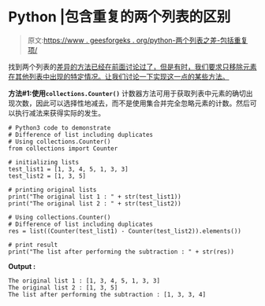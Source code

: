 # Python |包含重复的两个列表的区别

> 原文:[https://www . geesforgeks . org/python-两个列表之差-包括重复项/](https://www.geeksforgeeks.org/python-difference-of-two-lists-including-duplicates/)

找到两个列表的[差异的方法已经在前面讨论过了，但是有时，我们要求只移除元素在其他列表中出现的特定情况。让我们讨论一下实现这一点的某些方法。](https://www.geeksforgeeks.org/python-difference-two-lists/)

**方法#1:使用`collections.Counter()`**
计数器方法可用于获取列表中元素的确切出现次数，因此可以选择性地减去，而不是使用集合并完全忽略元素的计数。然后可以执行减法来获得实际的发生。

```
# Python3 code to demonstrate
# Difference of list including duplicates
# Using collections.Counter()
from collections import Counter

# initializing lists
test_list1 = [1, 3, 4, 5, 1, 3, 3]
test_list2 = [1, 3, 5]

# printing original lists
print("The original list 1 : " + str(test_list1))
print("The original list 2 : " + str(test_list2))

# Using collections.Counter()
# Difference of list including duplicates
res = list((Counter(test_list1) - Counter(test_list2)).elements())

# print result
print("The list after performing the subtraction : " + str(res))
```

**Output :**

```
The original list 1 : [1, 3, 4, 5, 1, 3, 3]
The original list 2 : [1, 3, 5]
The list after performing the subtraction : [1, 3, 3, 4]

```